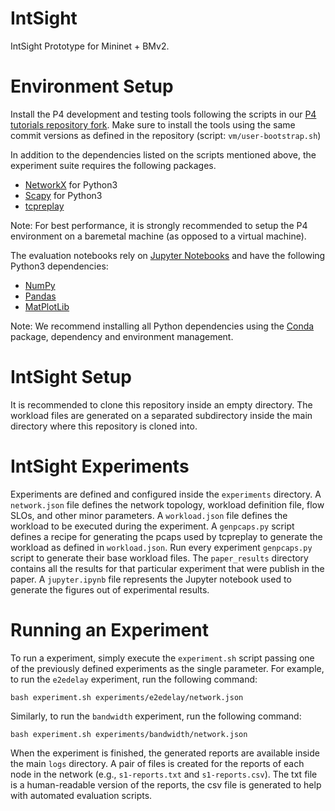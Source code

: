# IntSight

IntSight Prototype for Mininet + BMv2.

# Environment Setup

Install the P4 development and testing tools following the scripts in our [P4 tutorials repository fork](https://github.com/jonadmark/tutorials/tree/master/vm). Make sure to install the tools using the same commit versions as defined in the repository (script: `vm/user-bootstrap.sh`)

In addition to the dependencies listed on the scripts mentioned above, the experiment suite requires the following packages.
- [NetworkX](https://networkx.github.io/documentation/stable/install.html) for Python3
- [Scapy](https://scapy.net/download/) for Python3
- [tcpreplay](https://tcpreplay.appneta.com/wiki/installation.html)

Note: For best performance, it is strongly recommended to setup the P4 environment on a baremetal machine (as opposed to a virtual machine).

The evaluation notebooks rely on [Jupyter Notebooks](https://jupyter.org/install) and have the following Python3 dependencies:
- [NumPy](https://numpy.org/install/)
- [Pandas](https://pandas.pydata.org/getting_started.html)
- [MatPlotLib](https://matplotlib.org/users/installing.html)

Note: We recommend installing all Python dependencies using the [Conda](https://docs.conda.io/en/latest/miniconda.html) package, dependency and environment management.

# IntSight Setup

It is recommended to clone this repository inside an empty directory. The workload files are generated on a separated subdirectory inside the main directory where this repository is cloned into.

# IntSight Experiments

Experiments are defined and configured inside the `experiments` directory. A `network.json` file defines the network topology, workload definition file, flow SLOs, and other minor parameters. A `workload.json` file defines the workload to be executed during the experiment. A `genpcaps.py` script defines a recipe for generating the pcaps used by tcpreplay to generate the workload as defined in `workload.json`. Run every experiment `genpcaps.py` script to generate their base workload files. The `paper_results` directory contains all the results for that particular experiment that were publish in the paper. A `jupyter.ipynb` file represents the Jupyter notebook used to generate the figures out of experimental results.

# Running an Experiment

To run a experiment, simply execute the `experiment.sh` script passing one of the previously defined experiments as the single parameter. For example, to run the `e2edelay` experiment, run the following command:

```
bash experiment.sh experiments/e2edelay/network.json
```

Similarly, to run the `bandwidth` experiment, run the following command:

```
bash experiment.sh experiments/bandwidth/network.json
```

When the experiment is finished, the generated reports are available inside the main `logs` directory. A pair of files is created for the reports of each node in the network (e.g., `s1-reports.txt` and `s1-reports.csv`). The txt file is a human-readable version of the reports, the csv file is generated to help with automated evaluation scripts.
